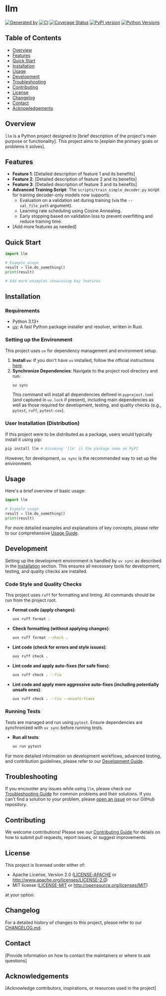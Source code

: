 # llm

[![Generated by](https://img.shields.io/badge/Generated%20by-x--pt%2Ftemplate-blue)](https://github.com/x-pt/template)
[![CI](https://github.com/pplmx/llm/workflows/CI/badge.svg)](https://github.com/pplmx/llm/actions)
[![Coverage Status](https://coveralls.io/repos/github/pplmx/llm/badge.svg?branch=main)](https://coveralls.io/github/pplmx/llm?branch=main)
[![PyPI version](https://badge.fury.io/py/llm.svg)](https://badge.fury.io/py/llm)
[![Python Versions](https://img.shields.io/pypi/pyversions/llm.svg)](https://pypi.org/project/llm/)

## Table of Contents

- [Overview](#overview)
- [Features](#features)
- [Quick Start](#quick-start)
- [Installation](#installation)
- [Usage](#usage)
- [Development](#development)
- [Troubleshooting](#troubleshooting)
- [Contributing](#contributing)
- [License](#license)
- [Changelog](#changelog)
- [Contact](#contact)
- [Acknowledgements](#acknowledgements)

## Overview

`llm` is a Python project designed to [brief description of the project's main purpose or functionality]. This project aims to [explain the primary goals or problems it solves].

## Features

- **Feature 1**: [Detailed description of feature 1 and its benefits]
- **Feature 2**: [Detailed description of feature 2 and its benefits]
- **Feature 3**: [Detailed description of feature 3 and its benefits]
- **Advanced Training Script**: The `scripts/train_simple_decoder.py` script for training decoder-only models now supports:
    - Evaluation on a validation set during training (via the `--val_file_path` argument).
    - Learning rate scheduling using Cosine Annealing.
    - Early stopping based on validation loss to prevent overfitting and reduce training time.
- [Add more features as needed]

## Quick Start

```python
import llm

# Example usage
result = llm.do_something()
print(result)

# Add more examples showcasing key features
```

## Installation

### Requirements
- Python 3.13+
- [uv](https://github.com/astral-sh/uv): A fast Python package installer and resolver, written in Rust.

### Setting up the Environment

This project uses `uv` for dependency management and environment setup.

1.  **Install `uv`**: If you don't have `uv` installed, follow the official instructions [here](https://github.com/astral-sh/uv#installation).
2.  **Synchronize Dependencies**: Navigate to the project root directory and run:
    ```bash
    uv sync
    ```
    This command will install all dependencies defined in `pyproject.toml` (and captured in `uv.lock` if present), including main dependencies as well as those required for development, testing, and quality checks (e.g., `pytest`, `ruff`, `pytest-cov`).

### User Installation (Distribution)
If this project were to be distributed as a package, users would typically install it using pip:

```bash
pip install llm # Assuming 'llm' is the package name on PyPI
```
However, for development, `uv sync` is the recommended way to set up the environment.

## Usage

Here's a brief overview of basic usage:

```python
import llm

# Example usage
result = llm.do_something()
print(result)

```

For more detailed examples and explanations of key concepts, please refer to our comprehensive [Usage Guide](docs/usage.md).

## Development

Setting up the development environment is handled by `uv sync` as described in the [Installation](#installation) section. This ensures all necessary tools for development, testing, and quality checks are installed.

### Code Style and Quality Checks

This project uses `ruff` for formatting and linting. All commands should be run from the project root.

-   **Format code (apply changes)**:
    ```bash
    uvx ruff format .
    ```
-   **Check formatting (without applying changes)**:
    ```bash
    uvx ruff format --check .
    ```
-   **Lint code (check for errors and style issues)**:
    ```bash
    uvx ruff check .
    ```
-   **Lint code and apply auto-fixes (for safe fixes)**:
    ```bash
    uvx ruff check . --fix
    ```
-   **Lint code and apply more aggressive auto-fixes (including potentially unsafe ones)**:
    ```bash
    uvx ruff check . --fix --unsafe-fixes
    ```

### Running Tests

Tests are managed and run using `pytest`. Ensure dependencies are synchronized with `uv sync` before running tests.

-   **Run all tests**:
    ```bash
    uv run pytest
    ```

For more detailed information on development workflows, advanced testing, and contribution guidelines, please refer to our [Development Guide](docs/development.md).

## Troubleshooting

If you encounter any issues while using `llm`, please check our [Troubleshooting Guide](docs/troubleshooting.md) for common problems and their solutions. If you can't find a solution to your problem, please [open an issue](https://github.com/pplmx/llm/issues) on our GitHub repository.

## Contributing

We welcome contributions! Please see our [Contributing Guide](CONTRIBUTING.md) for details on how to submit pull requests, report issues, or suggest improvements.

## License

This project is licensed under either of:

- Apache License, Version 2.0 ([LICENSE-APACHE](LICENSE-APACHE) or http://www.apache.org/licenses/LICENSE-2.0)
- MIT license ([LICENSE-MIT](LICENSE-MIT) or http://opensource.org/licenses/MIT)

at your option.

## Changelog

For a detailed history of changes to this project, please refer to our [CHANGELOG.md](CHANGELOG.md).

## Contact

[Provide information on how to contact the maintainers or where to ask questions]

## Acknowledgements

[Acknowledge contributors, inspirations, or resources used in the project]
